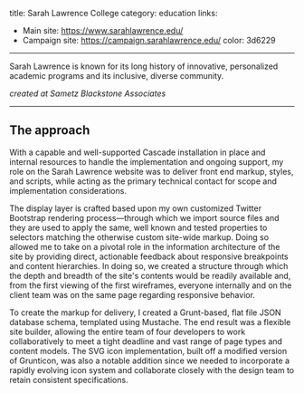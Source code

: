 title: Sarah Lawrence College
category: education
links:
 - Main site: https://www.sarahlawrence.edu/
 - Campaign site: https://campaign.sarahlawrence.edu/
color: 3d6229
-----------------

<!--
<img class="featured-image" src="/assets/slc-stories.jpg" srcset="/assets/slc-stories.jpg 400w, /assets/lg/slc-stories.jpg 1024w" alt="" />
-->

Sarah Lawrence is known for its long history of innovative, personalized academic programs and its inclusive, diverse community.

_created at Sametz Blackstone Associates_

------------------

## The approach

With a capable and well-supported Cascade installation in place and internal resources to handle the implementation and ongoing support, my role on the Sarah Lawrence website was to deliver front end markup, styles, and scripts, while acting as the primary technical contact for scope and implementation considerations.

The display layer is crafted based upon my own customized Twitter Bootstrap rendering process—through which we import source files and they are used to apply the same, well known and tested properties to selectors matching the otherwise custom site-wide markup. Doing so allowed me to take on a pivotal role in the information architecture of the site by providing direct, actionable feedback about responsive breakpoints and content hierarchies. In doing so, we created a structure through which the depth and breadth of the site's contents would be readily available and, from the first viewing of the first wireframes, everyone internally and on the client team was on the same page regarding responsive behavior.

To create the markup for delivery, I created a Grunt-based, flat file JSON database schema, templated using Mustache. The end result was a flexible site builder, allowing the entire team of four developers to work collaboratively to meet a tight deadline and vast range of page types and content models. The SVG icon implementation, built off a modified version of Grunticon, was also a notable addition since we needed to incorporate a rapidly evolving icon system and collaborate closely with the design team to retain consistent specifications.